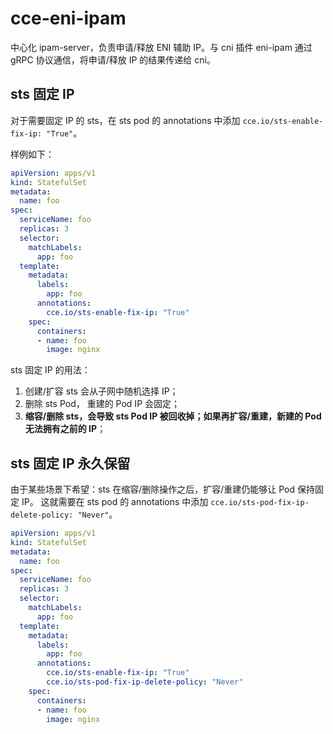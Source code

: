 # cce-eni-ipam

中心化 ipam-server，负责申请/释放 ENI 辅助 IP。与 cni 插件 eni-ipam 通过 gRPC 协议通信，将申请/释放 IP 的结果传递给 cni。

## sts 固定 IP

对于需要固定 IP 的 sts，在 sts pod 的 annotations 中添加 `cce.io/sts-enable-fix-ip: "True"`。

样例如下：
```yaml
apiVersion: apps/v1
kind: StatefulSet
metadata:
  name: foo
spec:
  serviceName: foo
  replicas: 3
  selector:
    matchLabels:
      app: foo
  template:
    metadata:
      labels:
        app: foo
      annotations:
        cce.io/sts-enable-fix-ip: "True"
    spec:
      containers:
      - name: foo
        image: nginx
```

sts 固定 IP 的用法：
1. 创建/扩容 sts 会从子网中随机选择 IP；
2. 删除 sts Pod， 重建的 Pod IP 会固定；
3. **缩容/删除 sts，会导致 sts Pod IP 被回收掉；如果再扩容/重建，新建的 Pod 无法拥有之前的 IP**；


## sts 固定 IP 永久保留

由于某些场景下希望：sts 在缩容/删除操作之后，扩容/重建仍能够让 Pod 保持固定 IP。
这就需要在 sts pod 的 annotations 中添加 `cce.io/sts-pod-fix-ip-delete-policy: "Never"`。

```yaml
apiVersion: apps/v1
kind: StatefulSet
metadata:
  name: foo
spec:
  serviceName: foo
  replicas: 3
  selector:
    matchLabels:
      app: foo
  template:
    metadata:
      labels:
        app: foo
      annotations:
        cce.io/sts-enable-fix-ip: "True"
        cce.io/sts-pod-fix-ip-delete-policy: "Never"
    spec:
      containers:
      - name: foo
        image: nginx
```